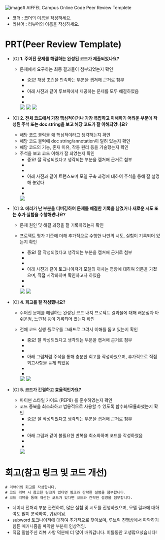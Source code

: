 ![image](https://github.com/user-attachments/assets/b92f9327-ea8e-4608-9f49-3f0d0c19cf49)# AIFFEL Campus Online Code Peer Review Templete
- 코더 : 코더의 이름을 작성하세요.
- 리뷰어 : 리뷰어의 이름을 작성하세요.


# PRT(Peer Review Template)
- [O]  **1. 주어진 문제를 해결하는 완성된 코드가 제출되었나요?**
    - 문제에서 요구하는 최종 결과물이 첨부되었는지 확인
        - 중요! 해당 조건을 만족하는 부분을 캡쳐해 근거로 첨부
        - 
        - 아래 사진과 같이 루브릭에서 제공하는 문제를 모두 해결하였음
        -
        -
        <img src="images/p04.png"/>
        
        
        <img src="images/p03.png"/>
        
        
        <img src="images/p04.png"/>
        
    
- [O]  **2. 전체 코드에서 가장 핵심적이거나 가장 복잡하고 이해하기 어려운 부분에 작성된 
주석 또는 doc string을 보고 해당 코드가 잘 이해되었나요?**
    - 해당 코드 블럭을 왜 핵심적이라고 생각하는지 확인
    - 해당 코드 블럭에 doc string/annotation이 달려 있는지 확인
    - 해당 코드의 기능, 존재 이유, 작동 원리 등을 기술했는지 확인
    - 주석을 보고 코드 이해가 잘 되었는지 확인
        - 중요! 잘 작성되었다고 생각되는 부분을 캡쳐해 근거로 첨부
        - 
        - 
        - 아래 사진과 같이 트랜스포머 모델 구축 과정에 대하여 주석을 통해 잘 설명해 놓았다
        - 
        -
        <img src="images/p01.png"/>
        
        
- [O]  **3. 에러가 난 부분을 디버깅하여 문제를 해결한 기록을 남겼거나
새로운 시도 또는 추가 실험을 수행해봤나요?**
    - 문제 원인 및 해결 과정을 잘 기록하였는지 확인
    - 프로젝트 평가 기준에 더해 추가적으로 수행한 나만의 시도, 
    실험이 기록되어 있는지 확인
        - 중요! 잘 작성되었다고 생각되는 부분을 캡쳐해 근거로 첨부
        - 
        - 
        - 아래 사진과 같이 토크나이저가 모델의 끼치는 영향에 대하여 의문을 가졌으며, 직접 시각화하며 확인하고자 하였음
        - 
        - 
        <img src="images/p05.png"/>
     
        
        <img src="images/p06.png"/>
        
        
- [O]  **4. 회고를 잘 작성했나요?**
    - 주어진 문제를 해결하는 완성된 코드 내지 프로젝트 결과물에 대해
    배운점과 아쉬운점, 느낀점 등이 기록되어 있는지 확인
    - 전체 코드 실행 플로우를 그래프로 그려서 이해를 돕고 있는지 확인
        - 중요! 잘 작성되었다고 생각되는 부분을 캡쳐해 근거로 첨부
        - 
        - 
        - 아래 그림처럼 주석을 통해 충분한 회고를 작성하였으며, 추가적으로 직접 회고사항을 듣게 되었음
        - 
        -
        <img src="images/p07.png"/>
        
        
        <img src="images/p08.png"/>
        
        
- [O]  **5. 코드가 간결하고 효율적인가요?**
    - 파이썬 스타일 가이드 (PEP8) 를 준수하였는지 확인
    - 코드 중복을 최소화하고 범용적으로 사용할 수 있도록 함수화/모듈화했는지 확인
        - 중요! 잘 작성되었다고 생각되는 부분을 캡쳐해 근거로 첨부
        - 
        - 
        - 아래 그림과 같이 불필요한 반복을 최소화하며 코드를 작성하였음
        - 
        - 
        <img src="images/p09.png"/>


# 회고(참고 링크 및 코드 개선)
```
# 리뷰어의 회고를 작성합니다.
# 코드 리뷰 시 참고한 링크가 있다면 링크와 간략한 설명을 첨부합니다.
# 코드 리뷰를 통해 개선한 코드가 있다면 코드와 간략한 설명을 첨부합니다.
```
- 데이터 전처리 부분 관련하여, 많은 실험 및 시도를 진행하였으며, 모델 결과에 대하여도 많이 분석하여, 귀감이됨.
- subword 토크나이저에 대하여 추가적으로 찾아보며, 루브릭 진행상에서 파악하기 힘든 매커니즘을 파악한 부분이 인상적임.
- 직접 말씀주신 리뷰 사항 덕분에 더 많이 배워갑니다. 이틀동안 고생많으셨습니다!
